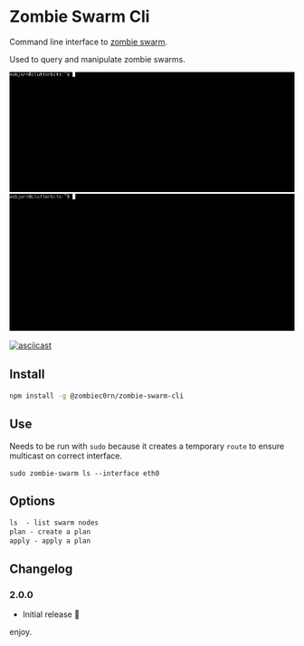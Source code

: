 # Zombie Swarm Cli

Command line interface to [zombie swarm]().

Used to query and manipulate zombie swarms.

![ls](zombie-swarm-cli-ls.gif)
![ls](zombie-swarm-cli-ls2.gif)

[![asciicast](https://asciinema.org/a/ctv3jseqve1co2uyiiqmcl2ew.png)](https://asciinema.org/a/ctv3jseqve1co2uyiiqmcl2ew)

## Install

```sh
npm install -g @zombiec0rn/zombie-swarm-cli
```

## Use

Needs to be run with `sudo` because it creates a temporary `route` to ensure multicast on correct interface.

```
sudo zombie-swarm ls --interface eth0
```

## Options

```
ls  - list swarm nodes
plan - create a plan
apply - apply a plan
```

## Changelog

### 2.0.0

* Initial release :tada:

enjoy.
